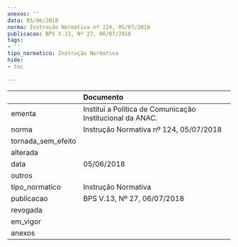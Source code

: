 ```yaml
---
anexos: ''
data: 05/06/2018
norma: Instrução Normativa nº 124, 05/07/2018
publicacao: BPS V.13, Nº 27, 06/07/2018
tags:
- ''
tipo_normatico: Instrução Normativa
hide: 
- toc 
 
---
```


|                    | Documento                                                 |
|:-------------------|:----------------------------------------------------------|
| ementa             | Institui a Política de Comunicação Institucional da ANAC. |
| norma              | Instrução Normativa nº 124, 05/07/2018                    |
| tornada_sem_efeito |                                                           |
| alterada           |                                                           |
| data               | 05/06/2018                                                |
| outros             |                                                           |
| tipo_normatico     | Instrução Normativa                                       |
| publicacao         | BPS V.13, Nº 27, 06/07/2018                               |
| revogada           |                                                           |
| em_vigor           |                                                           |
| anexos             |                                                           |